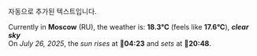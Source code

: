 
자동으로 추가된 텍스트입니다.

<!--START_SECTION:weather:moscow-->
Currently in **Moscow** (RU), the weather is: **18.3°C** (feels like **17.6°C**), ***clear sky***<br/>
On *July 26, 2025*, the *sun rises* at 🌅**04:23** and *sets* at 🌇**20:48**.
<!--END_SECTION:weather-->
